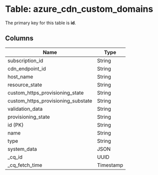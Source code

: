 # Table: azure_cdn_custom_domains


The primary key for this table is **id**.


## Columns
| Name          | Type          |
| ------------- | ------------- |
|subscription_id|String|
|cdn_endpoint_id|String|
|host_name|String|
|resource_state|String|
|custom_https_provisioning_state|String|
|custom_https_provisioning_substate|String|
|validation_data|String|
|provisioning_state|String|
|id (PK)|String|
|name|String|
|type|String|
|system_data|JSON|
|_cq_id|UUID|
|_cq_fetch_time|Timestamp|